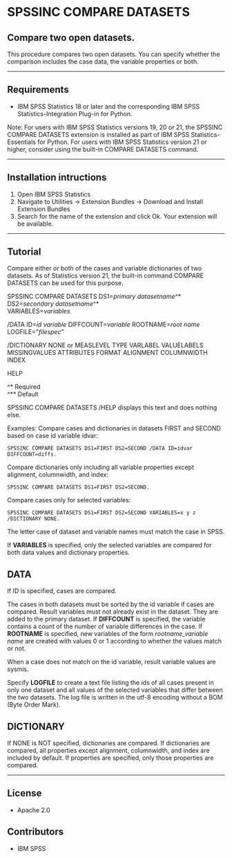 # SPSSINC COMPARE DATASETS
## Compare two open datasets.
 This procedure compares two open datasets. You can specify whether the comparison includes the case data, the variable properties or both.

---
Requirements
----
- IBM SPSS Statistics 18 or later and the corresponding IBM SPSS Statistics-Integration Plug-in for Python.

Note: For users with IBM SPSS Statistics versions 19, 20 or 21, the SPSSINC COMPARE DATASETS extension is installed as part of IBM SPSS Statistics-Essentials for Python. For users with IBM SPSS Statistics version 21 or higher, consider using the built-in COMPARE DATASETS command.

---
Installation intructions
----
1. Open IBM SPSS Statistics
2. Navigate to Utilities -> Extension Bundles -> Download and Install Extension Bundles
3. Search for the name of the extension and click Ok. Your extension will be available.

---
Tutorial
----
Compare either or both of the cases and variable dictionaries of two datasets.
As of Statistics version 21, the built-in command COMPARE DATASETS can be
used for this purpose.


SPSSINC COMPARE DATASETS DS1=*primary datasetname*^&#42; DS2=*secondary datasetname*^&#42;  
VARIABLES=*variables*  

/DATA ID=*id variable* DIFFCOUNT=*variable* ROOTNAME=*root name* LOGFILE="*filespec*"

/DICTIONARY NONE or MEASLEVEL TYPE VARLABEL VALUELABELS MISSINGVALUES
ATTRIBUTES FORMAT ALIGNMENT COLUMNWIDTH INDEX

HELP

^&#42; Required  
^&#42;&#42; Default

SPSSINC COMPARE DATASETS /HELP displays this text and does nothing else.

Examples:
Compare cases and dictionaries in datasets FIRST and SECOND based on case id variable idvar:
```
SPSSINC COMPARE DATASETS DS1=FIRST DS2=SECOND /DATA ID=idvar DIFFCOUNT=diffs.
```
Compare dictionaries only including all variable properties except alignment, columnwidth, and index:
```
SPSSINC COMPARE DATASETS DS1=FIRST DS2=SECOND.
```
Compare cases only for selected variables:
```
SPSSINC COMPARE DATASETS DS1=FIRST DS2=SECOND VARIABLES=x y z /DICTIONARY NONE.
```
The letter case of dataset and variable names must match the case in SPSS.

If **VARIABLES** is specified, only the selected variables are compared
for both data values and dictionary properties.

DATA
----
If ID is specified, cases are compared.

The cases in both datasets must be sorted by the id variable if cases are compared.
Result variables must not already exist in the dataset.  They are added to the primary dataset.
If **DIFFCOUNT** is specified, the variable contains a count of the number of variable differences in the case.
If **ROOTNAME** is specified, new variables of the form *rootname_variable name* are created with values 0 or 1 according to whether the values match or not.

When a case does not match on the id variable, result variable values are sysmis.

Specify **LOGFILE** to create a text file listing the ids of all cases present in only one dataset and
all values of the selected variables that differ between the two datasets.  The log file is written
in the utf-8 encoding without a BOM (Byte Order Mark).


DICTIONARY
----------
If NONE is NOT specified, dictionaries are compared.
If dictionaries are compared, all properties except alignment, columnwidth, and index are included
by default.
If properties are specified, only those properties are compared.

---
License
----

- Apache 2.0
                              
Contributors
----

  - IBM SPSS
